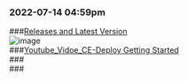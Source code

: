 ### 2022-07-14 04:59pm  
###[Releases and Latest Version](https://github.com/voipnorm/CE-Deploy/releases/tag/v10.6.0)  
![image](https://user-images.githubusercontent.com/2582004/178945114-246b7d87-c5b3-47ee-b5cb-1a06004ec023.png)  
###[Youtube_Vidoe_CE-Deploy Getting Started](https://www.youtube.com/watch?v=QFctQ9cn-8s)  
###[]()  
###[]()  

